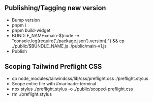 ## Publishing/Tagging new version
- Bump version
- pnpm i
- pnpm build-widget
- BUNDLE_NAME=main-$(node -e "console.log(require('./package.json').version);") && cp ./public/$BUNDLE_NAME.js ./public/main-v1.js
- Publish


## Scoping Tailwind Preflight CSS
- cp node_modules/tailwindcss/lib/css/preflight.css ./preflight.stylus
- Scope entire file with #marinade-terminal
- npx stylus ./preflight.stylus -o ./public/scoped-preflight.css
- rm ./preflight.stylus